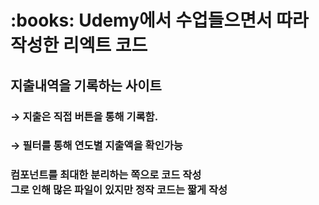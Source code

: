 <h1>:books: Udemy에서 수업들으면서 따라 작성한 리엑트 코드</h1>

<h2>지출내역을 기록하는 사이트</h2>
<h3>→ 지출은 직접 버튼을 통해 기록함.</h3>
<h3>→ 필터를 통해 연도별 지출액을 확인가능</h3>

<h3>컴포넌트를 최대한 분리하는 쪽으로 코드 작성 <br>
그로 인해 많은 파일이 있지만 정작 코드는 짧게 작성</h3>